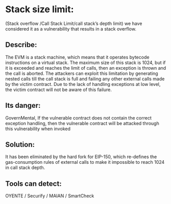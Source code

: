 # Stack size limit: 
(Stack overflow /Call Stack Limit/call stack’s depth limit) 
we have considered it as a vulnerability that results in a stack overflow.

## Describe: 
The EVM is a stack machine, which means that it operates bytecode instructions on a virtual stack. The maximum size of this stack is 1024, 
but if it is exceeded and reaches the limit of calls, then an exception is thrown and the call is aborted. The attackers can exploit this limitation 
by generating nested calls till the call stack is full and failing any other external calls made by the victim contract. Due to the lack of 
handling exceptions at low level, the victim contract will not be aware of this failure.

## Its danger:
 GovernMental, If the vulnerable contract does not contain the correct 
 exception handling, then the vulnerable contract will be attacked through this vulnerability when invoked

## Solution: 
 It  has been eliminated by the hard fork for EIP-150, which re-defines 
 the gas-consumption rules of external calls to make it impossible to reach 1024 in call stack depth.

## Tools can detect:
 OYENTE / Securify / MAIAN / SmartCheck

